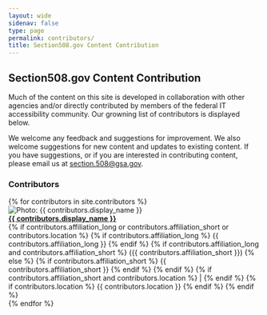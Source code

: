 ```yaml
--- 
layout: wide
sidenav: false
type: page
permalink: contributors/
title: Section508.gov Content Contribution
---
```

<h2>Section508.gov Content Contribution</h2>
<p>Much of the content on this site is developed in collaboration with other agencies and/or directly contributed by members of the federal IT accessibility community. Our growning list of contributors is displayed below.</p>
<p>We welcome any feedback and suggestions for improvement. We also welcome suggestions for new content and updates to existing content. If you have suggestions, or if you are interested in contributing content, please email us at <a href="mailto:section.508@gsa.gov">section.508@gsa.gov</a>.</p>
<h3>Contributors</h3>
<div class="grid-container margin-y-2 padding-x-0">
{% for contributors in site.contributors %}
    <div class="grid-row flex-wrap margin-y-1 grid-gap-1 border-bottom-1px border-base-lighter">
        <div class="grid-col-auto">
            <img class="circle-8 border-05 border-base-light shadow-1" src="{{ contributors.image_url }}" alt="Photo: {{ contributors.display_name }}" style="vertical-align:middle">
        </div>
        <div class="grid-col-9 padding-y-1">
            <a href="{{ site.baseurl }}{{ contributors.url }}{{ contributors.output_ext }}"><strong>{{ contributors.display_name }}</strong></a><br>
            {% if contributors.affiliation_long or contributors.affiliation_short or contributors.location %}
                    {% if contributors.affiliation_long %}
                        {{ contributors.affiliation_long }}
                    {% endif %}
                    {% if contributors.affiliation_long and contributors.affiliation_short %}
                        &lpar;{{ contributors.affiliation_short }}&rpar;
                    {% else %}    
                        {% if contributors.affiliation_short %}
                            {{ contributors.affiliation_short }}
                        {% endif %}
                    {% endif %}
                    {% if contributors.affiliation_short and contributors.location %}
                    | 
                    {% endif %}
                    {% if contributors.location %}
                    {{ contributors.location }}
                    {% endif %}
            {% endif %}
        </div>
    </div>
{% endfor %}
</div>

